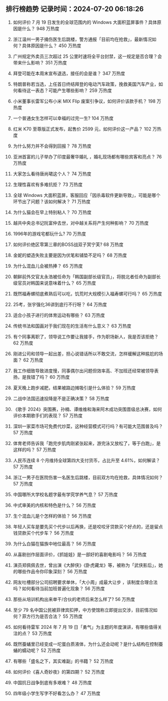 
## 排行榜趋势 记录时间：2024-07-20 06:18:26
  
  1. 如何评价 7 月 19 日发生的全球范围内的 Windows 大面积蓝屏事件？具体原因是什么？ 948 万热度
    
  2. 浙江温州一男子捅伤医生后跳楼，警方通报「目前均在抢救」，最新情况如何？具体原因是什么？ 450 万热度
    
  3. 广州规定外卖员三次超过 25 公里时速将全平台封禁，这一规定是否合理？会带来什么影响？ 351 万热度
    
  4. 拜登可能在本周末宣布退选，接任的会是谁？ 347 万热度
    
  5. 特朗普称若当选，上任首日终结拜登的电动汽车政策，挽救美国汽车产业，如何看待这一表态？可能产生哪些影响？ 259 万热度
    
  6. 小米董事长雷军公布小米 MIX Flip 废案引争议，如何评价该款手机？ 198 万热度
    
  7. 一个普通女生怎样可以幸福的过完一生? 104 万热度
    
  8. 红米 K70 至尊版正式发布，起售价 2599 元，如何评价这一产品？ 102 万热度
    
  9. 为什么努力并不会得到回报？ 78 万热度
    
  10. 亚洲首富的儿子举办了印度最奢华婚礼 ，婚礼现场都有哪些宾客和亮点？ 76 万热度
    
  11. 大家怎么看待唐尚珺这个人？ 74 万热度
    
  12. 生理性喜欢有多难抗拒？ 73 万热度
    
  13. 全球 Windows 大面积蓝屏，客服回应「因杀毒软件更新导致」，可能是哪个环节出了问题？该如何解决？ 71 万热度
    
  14. 为什么猫会在早上特别粘人？ 70 万热度
    
  15. 越共中央总书记阮富仲去世，对中越关系将产生何种影响？ 70 万热度
    
  16. 1996年的游戏宅都玩什么? 70 万热度
    
  17. 如何评价绝区零第三章的BOSS战双子冥宁芙? 68 万热度
    
  18. 金妮的塑造失败主要是因为伏笔和铺垫不足吗？ 68 万热度
    
  19. 为什么混血儿会被热捧？ 65 万热度
    
  20. 朝鲜前外交官太永浩被任命为「韩国副部长级官员」，将脱北者任命为副部长级官员对韩国来说意味着什么？ 65 万热度
    
  21. 既然福寿螺彻底煮熟后可以吃，饥荒时大规模引入福寿螺可行吗？ 65 万热度
    
  22. 25考，张宇强化36讲到底行不行呀？ 64 万热度
    
  23. 适合小孩子进行的体育运动有哪些？ 63 万热度
    
  24. 传统书法和国画对于我们现在的生活有什么意义？ 63 万热度
    
  25. 有个同事离职了，领导说工作要让我接手，作为职场新人，我是否该拒绝？ 62 万热度
    
  26. 刚进公司和领导一起出差，担心说错话所以不敢交流，怎样缓解这种尴尬的场面？ 62 万热度
    
  27. 我工作细致导致进度慢，同事偶尔出问题但效率高、不加班还经常被领导表扬，是我错了吗？ 60 万热度
    
  28. 夏天晚上跑步减肥，结果被路边摊吸引是什么体验？ 59 万热度
    
  29. 二战中法国迅速投降是不是正确决策？ 58 万热度
    
  30. 《歌手 2024》突围赛，孙楠、谭维维和海来阿木成功突围晋级总决赛，如何评价本期歌手们的表现？ 57 万热度
    
  31. 深圳一家菜市场可免费代炒菜，这种经营模式可行吗？有可能大范围普及吗？ 57 万热度
    
  32. 体育老师告诉我「跑完步肌肉刚紧张起来，游完泳又放松了，等于白跑」，是这样的吗？ 57 万热度
    
  33. 人民币连续 8 个月维持全球第四大支付货币，占比升至 4.61%，如何解读？ 57 万热度
    
  34. 浙江一男子在医院伤害一名医生后跳楼，目前双方均在抢救，具体情况如何？ 57 万热度
    
  35. 中国哪所大学校名题字最有学究学养气息？ 57 万热度
    
  36. 中式审美的内核和特色是什么？ 56 万热度
    
  37. 生个混血儿是个怎样的体验？ 56 万热度
    
  38. 年轻人买车是要先买个代步以后再换，还是咬咬牙贷款买个好点的，还是留点钱贷款买个代步车？ 56 万热度
    
  39. 为什么白猫在猫族中地位最高？ 56 万热度
    
  40. 从喜剧创作层面评价，《抓娃娃》是一部好的喜剧电影吗？ 56 万热度
    
  41. 演员郑佩佩去世，曾出演《大醉侠》《卧虎藏龙》等，被称为「武侠影后」，她的哪些作品令你印象深刻？ 56 万热度
    
  42. 网友吐槽部分公司招聘要求单休，「大小周」成最大让步 ，该制度合理合法吗？如何看待当前加班普遍化现象？ 56 万热度
    
  43. 那些从培训机构出来单干/合伙的老师后来怎么样了? 56 万热度
    
  44. 至少 79 名中国公民被菲律宾扣押，中方使馆称立即提出交涉，目前情况如何？菲方行为是否合法？ 55 万热度
    
  45. 如何看待雷军 2024 年 7 月 19 日「勇气」为主题的年度演讲，有哪些值得关注的点？ 53 万热度
    
  46. 既然蚕蛹里已经变成一坨蛋白质液体，为什么还会动呢？是什么结构在控制蚕蛹的蠕动呢？ 52 万热度
    
  47. 有哪些「盛名之下，其实难副」的书籍？ 52 万热度
    
  48. 如何评价《喜人奇妙夜》的第四期？ 52 万热度
    
  49. 中国抗日战争到底有多艰难？ 48 万热度
    
  50. 四年级小学生写字不好看怎么办？ 47 万热度
    